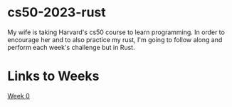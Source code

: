 # cs50-2023-rust
My wife is taking Harvard's cs50 course to learn programming. In order to encourage her and to also practice my rust, I'm going to follow along and perform each week's challenge but in Rust.

# Links to Weeks
[Week 0]()